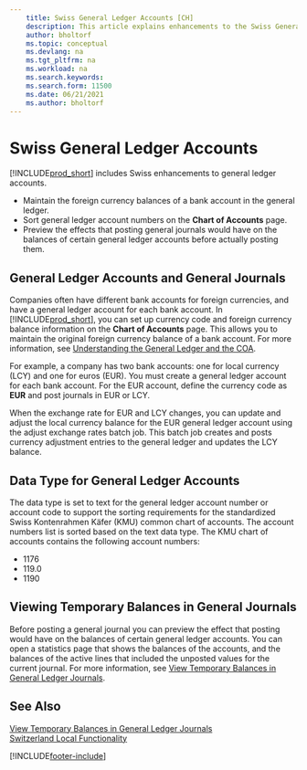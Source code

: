 ```yaml
---
    title: Swiss General Ledger Accounts [CH]
    description: This article explains enhancements to the Swiss General Ledger Accounts and General Journals.
    author: bholtorf
    ms.topic: conceptual
    ms.devlang: na
    ms.tgt_pltfrm: na
    ms.workload: na
    ms.search.keywords:
    ms.search.form: 11500
    ms.date: 06/21/2021
    ms.author: bholtorf
---
```

# Swiss General Ledger Accounts
[!INCLUDE[prod_short](../../includes/prod_short.md)] includes Swiss enhancements to general ledger accounts.

- Maintain the foreign currency balances of a bank account in the general ledger.  
- Sort general ledger account numbers on the **Chart of Accounts** page.  
- Preview the effects that posting general journals would have on the balances of certain general ledger accounts before actually posting them.  

## General Ledger Accounts and General Journals  
Companies often have different bank accounts for foreign currencies, and have a general ledger account for each bank account. In [!INCLUDE[prod_short](../../includes/prod_short.md)], you can set up currency code and foreign currency balance information on the **Chart of Accounts** page. This allows you to maintain the original foreign currency balance of a bank account. For more information, see [Understanding the General Ledger and the COA](../../finance-general-ledger.md).  

For example, a company has two bank accounts: one for local currency (LCY) and one for euros (EUR). You must create a general ledger account for each bank account. For the EUR account, define the currency code as **EUR** and post journals in EUR or LCY.  

When the exchange rate for EUR and LCY changes, you can update and adjust the local currency balance for the EUR general ledger account using the adjust exchange rates batch job. This batch job creates and posts currency adjustment entries to the general ledger and updates the LCY balance.  

## Data Type for General Ledger Accounts  
The data type is set to text for the general ledger account number or account code to support the sorting requirements for the standardized Swiss Kontenrahmen Käfer (KMU) common chart of accounts. The account numbers list is sorted based on the text data type. The KMU chart of accounts contains the following account numbers:  

- 1176  
- 119.0  
- 1190  

## Viewing Temporary Balances in General Journals  
Before posting a general journal you can preview the effect that posting would have on the balances of certain general ledger accounts. You can open a statistics page that shows the balances of the accounts, and the balances of the active lines that included the unposted values for the current journal. For more information, see [View Temporary Balances in General Ledger Journals](how-to-view-temporary-balances-in-general-ledger-journals.md).  

## See Also

[View Temporary Balances in General Ledger Journals](how-to-view-temporary-balances-in-general-ledger-journals.md)  
[Switzerland Local Functionality](switzerland-local-functionality.md)  


[!INCLUDE[footer-include](../../includes/footer-banner.md)]